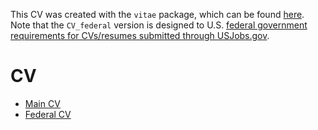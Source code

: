 This CV was created with the `vitae` package, which can be found [here](https://github.com/ropenscilabs/vitae).  Note that the `CV_federal` version is designed to U.S. [federal government requirements for CVs/resumes submitted through USJobs.gov](https://www.usajobs.gov/Help/faq/application/documents/resume/what-to-include/).

# CV

 - [Main CV](https://github.com/matthew-hoctor/CV/blob/main/CV.pdf)
 - [Federal CV](https://github.com/matthew-hoctor/CV/blob/main/CV_federal.pdf)
